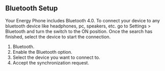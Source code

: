 ## Bluetooth Setup
Your Energy Phone includes Bluetooth 4.0. To connect your device to any bluetooth device like headphones, pc, speakers, 
etc.  go to Settings > Bluetooth and turn the switch to the ON position. Once the search
has finished, select the device to start 
the connection.

1. Bluetooth.
2. Enable the Bluetooth option.
3. Select the device you want to connect to.
4. Accept the synchronization request.
